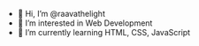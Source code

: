 - 👋 Hi, I’m @raavathelight
- 👀 I’m interested in Web Development
- 🌱 I’m currently learning HTML, CSS, JavaScript
